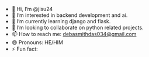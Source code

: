 - 👋 Hi, I’m @jisu24
- 👀 I’m interested in backend development and ai.
- 🌱 I’m currently learning django and flask.
- 💞️ I’m looking to collaborate on python related projects.
- 📫 How to reach me: debasmithdas034@gmail.com
- 😄 Pronouns: HE/HIM
- ⚡ Fun fact: 

<!---
jisu24/jisu24 is a ✨ special ✨ repository because its `README.md` (this file) appears on your GitHub profile.
You can click the Preview link to take a look at your changes.
--->
